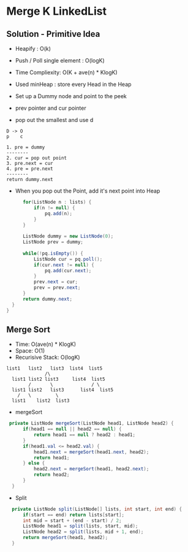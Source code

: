 # Merge K LinkedList

## Solution - Primitive Idea
- Heapify : O(k)
- Push / Poll single element : O(logK)
- Time Compliexity: O(K + ave(n) * KlogK)

- Used minHeap : store every Head in the Heap
- Set up a Dummy node and point to the peek
- prev pointer and cur pointer
- pop out the smallest and use d
```
D -> O
p    c

1. pre = dummy 
--------
2. cur = pop out point
3. pre.next = cur
4. pre = pre.next
--------
return dummy.next

```
- When you pop out the Point, add it's next point into Heap
```java
      for(ListNode n : lists) {
          if(n != null) {
              pq.add(n);
          }
      }
      
      ListNode dummy = new ListNode(0);
      ListNode prev = dummy;
      
      while(!pq.isEmpty()) {
          ListNode cur = pq.poll();
          if(cur.next != null) {
              pq.add(cur.next);
          }
          prev.next = cur;
          prev = prev.next;
      }
      return dummy.next;
  }
}
```
## Merge Sort
- Time: O(ave(n) * KlogK)
- Space: O(1)
- Recurisive Stack: O(logK)
```
list1   list2   list3  list4  list5
              /\
  list1 list2 list3     list4  list5            
        /       \              / \
  list1 list2   list3      list4  list5
    /   \         \ 
  list1    list2  list3
```
- mergeSort
```java
 private ListNode mergeSort(ListNode head1, ListNode head2) {
      if(head1 == null || head2 == null) {
          return head1 == null ? head2 : head1;
      }
      if(head1.val <= head2.val) {
          head1.next = mergeSort(head1.next, head2);
          return head1;
      } else {
          head2.next = mergeSort(head1, head2.next);
          return head2;
      }
  }
```
- Split
```java
  private ListNode split(ListNode[] lists, int start, int end) {
      if(start == end) return lists[start];
      int mid = start + (end - start) / 2;
      ListNode head1 = split(lists, start, mid);
      ListNode head2 = split(lists, mid + 1, end);
      return mergeSort(head1, head2);
  }
```